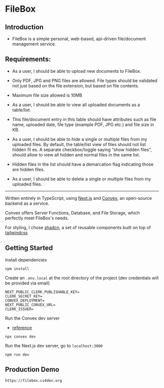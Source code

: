 # FileBox

## Introduction

- FileBox is a simple personal, web-based, api-driven file/document management service.

## Requirements:

- As a user, I should be able to upload new documents to FileBox.
- Only PDF, JPG and PNG files are allowed. File types should be validated not just based on the file extension, but based on file contents.
- Maximum file size allowed is 10MB

- As a user, I should be able to view all uploaded documents as a table/list.
- This file/document entry in this table should have attributes such as file name, uploaded date, file type (example PDF, JPG etc.) and file size in KB.

- As a user, I should be able to hide a single or multiple files from my uploaded files.
  By default, the table/list view of files should not list hidden fil es. A separate checkbox/toggle saying “show hidden filesˮ, should allow to view all hidden and normal files in the same list.
- Hidden files in the list should have a demarcation flag indicating those are hidden files.

- As a user, I should be able to delete a single or multiple files from my uploaded files.

---

Written entirely in TypeScript, using [Next.js](https://nextjs.org/) and [Convex](https://www.convex.dev/), an open-source backend as a service.

Convex offers Server Functions, Database, and File Storage, which perfectly meet FileBox's needs.

For styling, I chose [shadcn](https://ui.shadcn.com/docs), a set of reusable components built on top of [tailwindcss](https://tailwindcss.com)

## Getting Started

Install dependencies

```
npm install
```

Create an `.env.local` at the root directory of the project
(dev credentials will be provided via email)

```
NEXT_PUBLIC_CLERK_PUBLISHABLE_KEY=
CLERK_SECRET_KEY=
CONVEX_DEPLOYMENT=
NEXT_PUBLIC_CONVEX_URL=
CLERK_ISSUER=
```

Run the Convex dev server

- [reference](https://docs.convex.dev/cli#run-the-convex-dev-server)

```
npx convex dev
```

Run the Next.js dev server, go to `localhost:3000`

```
npm run dev
```

## Production Demo

```
https://filebox.cs4dev.org
```
